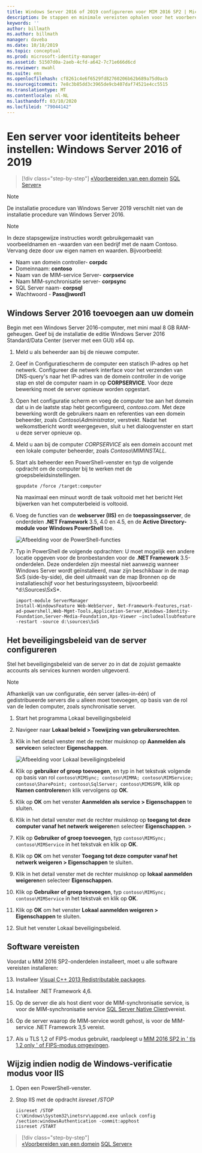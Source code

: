 ```yaml
---
title: Windows Server 2016 of 2019 configureren voor MIM 2016 SP2 | Microsoft Docs
description: De stappen en minimale vereisten ophalen voor het voorbereiden van Windows Server 2016 of 2019 voor gebruik met MIM 2016 SP2.
keywords: ''
author: billmath
ms.author: billmath
manager: daveba
ms.date: 10/18/2019
ms.topic: conceptual
ms.prod: microsoft-identity-manager
ms.assetid: 51507d0a-2aeb-4cfd-a642-7c71e666d6cd
ms.reviewer: mwahl
ms.suite: ems
ms.openlocfilehash: cf8261c4e6f6529fd82760206b62b689a75d0acb
ms.sourcegitcommit: 7e8c3b85dd3c3965de9cb407daf74521e4cc5515
ms.translationtype: MT
ms.contentlocale: nl-NL
ms.lasthandoff: 03/10/2020
ms.locfileid: "79044142"
---
```

# <a name="set-up-an-identity-management-server-windows-server-2016-or-2019"></a>Een server voor identiteits beheer instellen: Windows Server 2016 of 2019

> [!div class="step-by-step"]
> [«Voorbereiden van een domein](preparing-domain.md)
> [SQL Server»](prepare-server-sql2016.md)
> 

> [!NOTE]
> De installatie procedure van Windows Server 2019 verschilt niet van de installatie procedure van Windows Server 2016.


> [!NOTE]
> In deze stapsgewijze instructies wordt gebruikgemaakt van voorbeeldnamen en -waarden van een bedrijf met de naam Contoso. Vervang deze door uw eigen namen en waarden. Bijvoorbeeld:
> - Naam van domein controller- **corpdc**
> - Domeinnaam: **contoso**
> - Naam van de MIM-service Server- **corpservice**
> - Naam MIM-synchronisatie server- **corpsync**
> - SQL Server naam- **corpsql**
> - Wachtwoord - <strong>Pass@word1</strong>

## <a name="join-windows-server-2016-to-your-domain"></a>Windows Server 2016 toevoegen aan uw domein

Begin met een Windows Server 2016-computer, met mini maal 8 GB RAM-geheugen. Geef bij de installatie de editie Windows Server 2016 Standard/Data Center (server met een GUI) x64 op.

1. Meld u als beheerder aan bij de nieuwe computer.

2. Geef in Configuratiescherm de computer een statisch IP-adres op het netwerk. Configureer die netwerk interface voor het verzenden van DNS-query's naar het IP-adres van de domein controller in de vorige stap en stel de computer naam in op **CORPSERVICE**.  Voor deze bewerking moet de server opnieuw worden opgestart.

3. Open het configuratie scherm en voeg de computer toe aan het domein dat u in de laatste stap hebt geconfigureerd, *contoso.com*.  Met deze bewerking wordt de gebruikers naam en referenties van een domein beheerder, zoals *Contoso\Administrator*, verstrekt.  Nadat het welkomstbericht wordt weergegeven, sluit u het dialoogvenster en start u deze server opnieuw op.

4. Meld u aan bij de computer *CORPSERVICE* als een domein account met een lokale computer beheerder, zoals *Contoso\MIMINSTALL*.


5. Start als beheerder een PowerShell-venster en typ de volgende opdracht om de computer bij te werken met de groepsbeleidsinstellingen.

    ```
    gpupdate /force /target:computer
    ```

    Na maximaal een minuut wordt de taak voltooid met het bericht Het bijwerken van het computerbeleid is voltooid.

6. Voeg de functies van de **webserver (IIS)** en de **toepassingsserver**, de onderdelen **.NET Framework** 3.5, 4.0 en 4.5, en de **Active Directory-module voor Windows PowerShell** toe.

    ![Afbeelding voor de PowerShell-functies](media/MIM-DeployWS2.png)

7. Typ in PowerShell de volgende opdrachten: U moet mogelijk een andere locatie opgeven voor de bronbestanden voor de **.NET Framework** 3.5-onderdelen. Deze onderdelen zijn meestal niet aanwezig wanneer Windows Server wordt geïnstalleerd, maar zijn beschikbaar in de map SxS (side-by-side), die deel uitmaakt van de map Bronnen op de installatieschijf voor het besturingssysteem, bijvoorbeeld: *d:\Sources\SxS\*.

    ```
    import-module ServerManager
    Install-WindowsFeature Web-WebServer, Net-Framework-Features,rsat-ad-powershell,Web-Mgmt-Tools,Application-Server,Windows-Identity-Foundation,Server-Media-Foundation,Xps-Viewer –includeallsubfeature -restart -source d:\sources\SxS
    ```

## <a name="configure-the-server-security-policy"></a>Het beveiligingsbeleid van de server configureren

Stel het beveiligingsbeleid van de server zo in dat de zojuist gemaakte accounts als services kunnen worden uitgevoerd.
> [!NOTE] 
> Afhankelijk van uw configuratie, één server (alles-in-één) of gedistribueerde servers die u alleen moet toevoegen, op basis van de rol van de leden computer, zoals synchronisatie server. 

1. Start het programma Lokaal beveiligingsbeleid

2. Navigeer naar **Lokaal beleid > Toewijzing van gebruikersrechten**.

3. Klik in het detail venster met de rechter muisknop op **Aanmelden als service**en selecteer **Eigenschappen**.

    ![Afbeelding voor Lokaal beveiligingsbeleid](media/MIM-DeployWS3.png)

4. Klik op **gebruiker of groep toevoegen**, en typ in het tekstvak volgende op basis van rol `contoso\MIMSync; contoso\MIMMA; contoso\MIMService; contoso\SharePoint; contoso\SqlServer; contoso\MIMSSPR`, klik op **Namen controleren**en klik vervolgens op **OK**.

5. Klik op **OK** om het venster **Aanmelden als service > Eigenschappen** te sluiten.

6.  Klik in het detail venster met de rechter muisknop op **toegang tot deze computer vanaf het netwerk weigeren**en selecteer **Eigenschappen**. >

7. Klik op **Gebruiker of groep toevoegen**, typ `contoso\MIMSync; contoso\MIMService` in het tekstvak en klik op **OK**.

8. Klik op **OK** om het venster **Toegang tot deze computer vanaf het netwerk weigeren > Eigenschappen** te sluiten.

9. Klik in het detail venster met de rechter muisknop op **lokaal aanmelden weigeren**en selecteer **Eigenschappen**.

10. Klik op **Gebruiker of groep toevoegen**, typ `contoso\MIMSync; contoso\MIMService` in het tekstvak en klik op **OK**.

11. Klik op **OK** om het venster **Lokaal aanmelden weigeren > Eigenschappen** te sluiten.

12. Sluit het venster Lokaal beveiligingsbeleid.

## <a name="software-prerequisites"></a>Software vereisten

Voordat u MIM 2016 SP2-onderdelen installeert, moet u alle software vereisten installeren:

13. Installeer [Visual C++ 2013 Redistributable packages](https://www.microsoft.com/download/details.aspx?id=40784).

14. Installeer .NET Framework 4,6.

15. Op de server die als host dient voor de MIM-synchronisatie service, is voor de MIM-synchronisatie service [SQL Server Native Client](https://www.microsoft.com/download/details.aspx?id=50402)vereist.

16. Op de server waarop de MIM-service wordt gehost, is voor de MIM-service .NET Framework 3,5 vereist.

17. Als u TLS 1,2 of FIPS-modus gebruikt, raadpleegt u [MIM 2016 SP2 in ' tls 1,2 only ' of FIPS-modus omgevingen](preparing-tls.md).

## <a name="change-the-iis-windows-authentication-mode-if-needed"></a>Wijzig indien nodig de Windows-verificatie modus voor IIS

1.  Open een PowerShell-venster.

2.  Stop IIS met de opdracht *iisreset /STOP*

    ```
    iisreset /STOP
    C:\Windows\System32\inetsrv\appcmd.exe unlock config /section:windowsAuthentication -commit:apphost
    iisreset /START
    ```

> [!div class="step-by-step"]  
> [«Voorbereiden van een domein](preparing-domain.md)
> [SQL Server»](prepare-server-sql2016.md)
